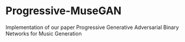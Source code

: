 # Progressive-MuseGAN
Implementation of our paper Progressive Generative Adversarial Binary Networks for Music Generation
